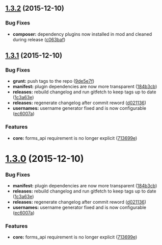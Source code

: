 <a name="1.3.2"></a>
## [1.3.2](https://github.com/hypeJunction/Elgg-forms_register/compare/1.3.1...v1.3.2) (2015-12-10)


### Bug Fixes

* **composer:** dependency plugins now installed in mod and cleaned during release ([c063baf](https://github.com/hypeJunction/Elgg-forms_register/commit/c063baf))



<a name="1.3.1"></a>
## [1.3.1](https://github.com/hypeJunction/Elgg-forms_register/compare/1.2.1...v1.3.1) (2015-12-10)


### Bug Fixes

* **grunt:** push tags to the repo ([9de5e7f](https://github.com/hypeJunction/Elgg-forms_register/commit/9de5e7f))
* **manifest:** plugin dependencies are now more transparent ([184b3cb](https://github.com/hypeJunction/Elgg-forms_register/commit/184b3cb))
* **releases:** rebuild changelog and run gitfetch to keep tags up to date ([1c3a63e](https://github.com/hypeJunction/Elgg-forms_register/commit/1c3a63e))
* **releases:** regenerate changelog after commit reword ([d021136](https://github.com/hypeJunction/Elgg-forms_register/commit/d021136))
* **usernames:** username generator fixed and is now configurable ([ec6007a](https://github.com/hypeJunction/Elgg-forms_register/commit/ec6007a))

### Features

* **core:** forms_api requirement is no longer explicit ([713699e](https://github.com/hypeJunction/Elgg-forms_register/commit/713699e))



<a name="1.3.0"></a>
# [1.3.0](https://github.com/hypeJunction/Elgg-forms_register/compare/1.2.0...v1.3.0) (2015-12-10)


### Bug Fixes

* **manifest:** plugin dependencies are now more transparent ([184b3cb](https://github.com/hypeJunction/Elgg-forms_register/commit/184b3cb))
* **releases:** rebuild changelog and run gitfetch to keep tags up to date ([1c3a63e](https://github.com/hypeJunction/Elgg-forms_register/commit/1c3a63e))
* **releases:** regenerate changelog after commit reword ([d021136](https://github.com/hypeJunction/Elgg-forms_register/commit/d021136))
* **usernames:** username generator fixed and is now configurable ([ec6007a](https://github.com/hypeJunction/Elgg-forms_register/commit/ec6007a))

### Features

* **core:** forms_api requirement is no longer explicit ([713699e](https://github.com/hypeJunction/Elgg-forms_register/commit/713699e))



